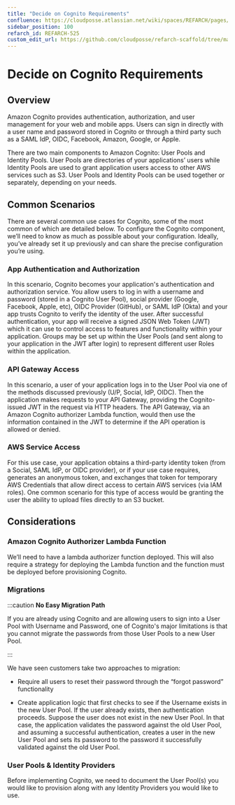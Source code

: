 ```yaml
---
title: "Decide on Cognito Requirements"
confluence: https://cloudposse.atlassian.net/wiki/spaces/REFARCH/pages/1365213271/REFARCH-525+-+Decide+on+Cognito+Requirements
sidebar_position: 100
refarch_id: REFARCH-525
custom_edit_url: https://github.com/cloudposse/refarch-scaffold/tree/main/docs/docs/fundamentals/design-decisions/decide-on-cognito-requirements.md
---
```


# Decide on Cognito Requirements

## Overview
Amazon Cognito provides authentication, authorization, and user management for your web and mobile apps. Users can sign in directly with a user name and password stored in Cognito or through a third party such as a SAML IdP, OIDC, Facebook, Amazon, Google, or Apple.

There are two main components to Amazon Cognito: User Pools and Identity Pools. User Pools are directories of your applications’ users while Identity Pools are used to grant application users access to other AWS services such as S3. User Pools and Identity Pools can be used together or separately, depending on your needs.

## Common Scenarios
There are several common use cases for Cognito, some of the most common of which are detailed below. To configure the Cognito component, we’ll need to know as much as possible about your configuration. Ideally, you’ve already set it up previously and can share the precise configuration you’re using.

### App Authentication and Authorization

In this scenario, Cognito becomes your application's authentication and authorization service. You allow users to log in with a username and password (stored in a Cognito User Pool), social provider (Google, Facebook, Apple, etc), OIDC Provider (GitHub), or SAML IdP (Okta) and your app trusts Cognito to verify the identity of the user. After successful authentication, your app will receive a signed JSON Web Token (JWT) which it can use to control access to features and functionality within your application. Groups may be set up within the User Pools (and sent along to your application in the JWT after login) to represent different user Roles within the application.

### API Gateway Access

In this scenario, a user of your application logs in to the User Pool via one of the methods discussed previously (U/P, Social, IdP, OIDC). Then the application makes requests to your API Gateway, providing the Cognito-issued JWT in the request via HTTP headers. The API Gateway, via an Amazon Cognito authorizer Lambda function, would then use the information contained in the JWT to determine if the API operation is allowed or denied.

### AWS Service Access

For this use case, your application obtains a third-party identity token (from a Social, SAML IdP, or OIDC provider), or if your use case requires, generates an anonymous token, and exchanges that token for temporary AWS Credentials that allow direct access to certain AWS services (via IAM roles). One common scenario for this type of access would be granting the user the ability to upload files directly to an S3 bucket.

## Considerations

### Amazon Cognito Authorizer Lambda Function

We’ll need to have a lambda authorizer function deployed. This will also require a strategy for deploying the Lambda function and the function must be deployed before provisioning Cognito.

### Migrations

:::caution
**No Easy Migration Path**

If you are already using Cognito and are allowing users to sign into a User Pool with Username and Password, one of Cognito's major limitations is that you cannot migrate the passwords from those User Pools to a new User Pool.

:::

We have seen customers take two approaches to migration:

- Require all users to reset their password through the “forgot password” functionality

- Create application logic that first checks to see if the Username exists in the new User Pool. If the user already exists, then authentication proceeds. Suppose the user does not exist in the new User Pool. In that case, the application validates the password against the old User Pool, and assuming a successful authentication, creates a user in the new User Pool and sets its password to the password it successfully validated against the old User Pool.

### User Pools & Identity Providers

Before implementing Cognito, we need to document the User Pool(s) you would like to provision along with any Identity Providers you would like to use.


